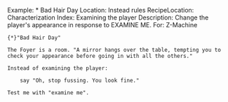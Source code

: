 Example: * Bad Hair Day
Location: Instead rules
RecipeLocation: Characterization
Index: Examining the player
Description: Change the player's appearance in response to EXAMINE ME.
For: Z-Machine

  

``` inform7
{*}"Bad Hair Day"

The Foyer is a room. "A mirror hangs over the table, tempting you to check your appearance before going in with all the others."

Instead of examining the player:

	say "Oh, stop fussing. You look fine."

Test me with "examine me".
```

